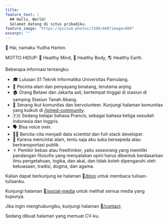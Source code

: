 ```yaml
---
title:
feature_text: |
  ## Hello, World!
  Selamat datang di situs pribadiku.
feature_image: "https://picsum.photos/1300/400?image=989"
excerpt: ""
---
```



👋 Hai, namaku Yudha Harton.

MOTTO HIDUP: 🧠 Healthy Mind, 💪 Healthy Body, 🌎 Healthy Earth.

Beberapa informasi tentangku:
- 🎓 Lulusan S1 Teknik Informatika Universitas Pamulang.
- 🌱 Pecinta alam dan penyayang binatang, terutama anjing.
- 🏠 Orang Betawi dan Jakarta asli, bertempat tinggal di stasiun di samping Stasiun Tanah Abang.
- 🙌 Senang ikut komunitas dan bervolunteer. Kunjungi halaman komunitas yang kuikuti di [/joined-community](/joined-community).
- 🇫🇷 Sedang belajar bahasa Prancis, sebagai bahasa ketiga sesudah Indonesia dan Inggris.
- 🗣️ Bisa voice over.
- 👩‍💻 Bercita-cita menjadi data scientist dan full-stack developer.
- 🚴 Karena mencintai alam, tentu saja aku suka bersepeda atau bertransportasi publik.
- ⚛️  Pemikir bebas atau freethinker, yaitu seseorang yang memiliki pandangan filosofis yang menyatakan opini harus dibentuk berdasarkan ilmu pengetahuan, logika, dan akal, dan tidak boleh dipengaruhi oleh kekuasaan, tradisi, dogma, dan agama.

Kalian dapat berkunjung ke halaman 📝[/blog](/blog) untuk membaca tulisan-tulisanku.

Kunjungi halaman 📲[/social-media](/social-media) untuk melihat semua media yang kupunya.

Jika ingin menghubungiku, kunjungi halaman 📧[/contact](/contact).

Sedang dibuat halaman yang memuat CV-ku.